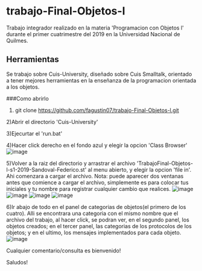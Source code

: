 # trabajo-Final-Objetos-l
Trabajo integrador realizado en la materia 'Programacion con Objetos l' durante el primer cuatrimestre del 2019 en la Universidad Nacional de Quilmes.

## Herramientas
Se trabajo sobre Cuis-University, diseñado sobre Cuis Smalltalk, orientado a tener mejores herramientas en la enseñanza de la programacion orientada a los objetos.

###Como abrirlo
1) git clone https://github.com/fagustin07/trabajo-Final-Objetos-l.git

2)Abrir el directorio 'Cuis-University'

3)Ejecurtar el 'run.bat'

4)Hacer click derecho en el fondo azul y elegir la opcion 'Class Browser'
![image](https://user-images.githubusercontent.com/57112653/82127158-e402f680-9787-11ea-82ec-9a75add16e27.png)

5)Volver a la raiz del directorio y arrastrar el archivo 'TrabajoFinal-Objetos-l-s1-2019-Sandoval-Federico.st' al menu abierto, y elegir la opcion 'file in'. Ahi comenzara a cargar el archivo.
Nota: puede aparecer dos ventanas antes que comience a cargar el archivo, simplemente es para colocar tus iniciales y tu nombre para registrar cualquier cambio que realices.
![image](https://user-images.githubusercontent.com/57112653/82127255-786d5900-9788-11ea-9d61-b049280576e9.png)
![image](https://user-images.githubusercontent.com/57112653/82127304-e285fe00-9788-11ea-9390-3c59c5b0cede.png)
![image](https://user-images.githubusercontent.com/57112653/82127319-fcbfdc00-9788-11ea-8cfa-ed8ac8311ba4.png)
![image](https://user-images.githubusercontent.com/57112653/82127334-1103d900-9789-11ea-911f-866ee8b70be2.png)

6)Ir abajo de todo en el panel de categorias de objetos(el primero de los cuatro). Alli se encontrara una categoria con el mismo nombre que el archivo del trabajo, al hacer click, se podran ver, en el segundo panel, los objetos creados; en el tercer panel, las categorias de los protocolos de los objetos; y en el ultimo, los mensajes implementados para cada objeto.
![image](https://user-images.githubusercontent.com/57112653/82127385-866fa980-9789-11ea-88a3-a437fb01b98e.png)

Cualquier comentario/consulta es bienvenido!

Saludos!
